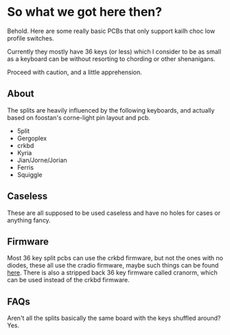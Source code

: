 # So what we got here then? 

Behold. Here are some really basic PCBs that only support kailh choc low profile switches.

Currently they mostly have 36 keys (or less) which I consider to be as small as a keyboard can be without resorting to chording or other shenanigans.

Proceed with caution, and a little apprehension.


## About

The splits are heavily influenced by the following keyboards, and actually based on foostan's corne-light pin layout and pcb. 

* 5plit
* Gergoplex
* crkbd
* Kyria
* Jian/Jorne/Jorian
* Ferris
* Squiggle

## Caseless

These are all supposed to be used caseless and have no holes for cases or anything fancy.

## Firmware

Most 36 key split pcbs can use the crkbd firmware, but not the ones with no diodes, these all use the cradio firmware, maybe such things can be found [here](qmk). 
There is also a stripped back 36 key firmware called cranorm, which can be used instead of the crkbd firmware.

## FAQs

Aren't all the splits basically the same board with the keys shuffled around? Yes.
